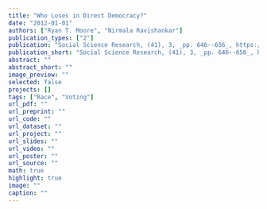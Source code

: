 ```yaml
---
title: "Who Loses in Direct Democracy?"
date: "2012-01-01"
authors: ["Ryan T. Moore", "Nirmala Ravishankar"]
publication_types: ["2"]
publication: "Social Science Research, (41), 3, _pp. 646--656_, https://doi.org/10.1016/j.ssresearch.2011.10.003"
publication_short: "Social Science Research, (41), 3, _pp. 646--656_, https://doi.org/10.1016/j.ssresearch.2011.10.003"
abstract: ""
abstract_short: ""
image_preview: ""
selected: false
projects: []
tags: ["Race", "Voting"]
url_pdf: ""
url_preprint: ""
url_code: ""
url_dataset: ""
url_project: ""
url_slides: ""
url_video: ""
url_poster: ""
url_source: ""
math: true
highlight: true
image: ""
caption: ""
---
```

